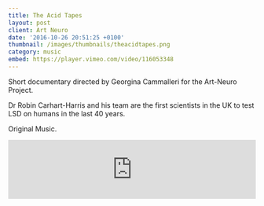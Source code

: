 ```yaml
---
title: The Acid Tapes
layout: post
client: Art Neuro
date: '2016-10-26 20:51:25 +0100'
thumbnail: /images/thumbnails/theacidtapes.png
category: music
embed: https://player.vimeo.com/video/116053348
---
```


Short documentary directed by Georgina Cammalleri for the Art-Neuro Project.

Dr Robin Carhart-Harris and his team are the first scientists in the UK to test LSD on humans in the last 40 years.

Original Music.

<iframe style="border: 0; width: 100%; height: 120px;" src="https://bandcamp.com/EmbeddedPlayer/album=2260811949/size=large/bgcol=ffffff/linkcol=0687f5/tracklist=false/artwork=small/transparent=true/" seamless><a href="http://skillbard.bandcamp.com/album/the-acid-tapes">The Acid Tapes by Skillbard</a></iframe>
